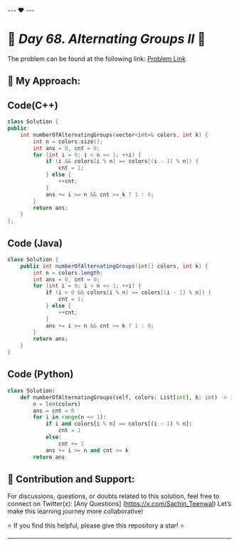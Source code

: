 --- ❤️ ---

# 🚀 _Day 68.  Alternating Groups II_ 🧠


The problem can be found at the following link: [Problem Link](https://leetcode.com/problems/alternating-groups-ii/)

## 🎯 **My Approach:**


## Code(C++)
```cpp
class Solution {
public:
    int numberOfAlternatingGroups(vector<int>& colors, int k) {
        int n = colors.size();
        int ans = 0, cnt = 0;
        for (int i = 0; i < n << 1; ++i) {
            if (i && colors[i % n] == colors[(i - 1) % n]) {
                cnt = 1;
            } else {
                ++cnt;
            }
            ans += i >= n && cnt >= k ? 1 : 0;
        }
        return ans;
    }
};
```

## Code (Java)

```java
class Solution {
    public int numberOfAlternatingGroups(int[] colors, int k) {
        int n = colors.length;
        int ans = 0, cnt = 0;
        for (int i = 0; i < n << 1; ++i) {
            if (i > 0 && colors[i % n] == colors[(i - 1) % n]) {
                cnt = 1;
            } else {
                ++cnt;
            }
            ans += i >= n && cnt >= k ? 1 : 0;
        }
        return ans;
    }
}
```

## Code (Python)

```python
class Solution:
    def numberOfAlternatingGroups(self, colors: List[int], k: int) -> int:
        n = len(colors)
        ans = cnt = 0
        for i in range(n << 1):
            if i and colors[i % n] == colors[(i - 1) % n]:
                cnt = 1
            else:
                cnt += 1
            ans += i >= n and cnt >= k
        return ans
```



## 🎯 **Contribution and Support:**

For discussions, questions, or doubts related to this solution, feel free to connect on Twitter(x): [Any Questions] (https://x.com/Sachin_Teenwal) Let’s make this learning journey more collaborative!

⭐ If you find this helpful, please give this repository a star! ⭐

---
